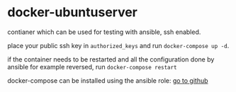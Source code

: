# docker-ubuntuserver
contianer which can be used for testing with ansible, ssh enabled.

place your public ssh key in ``authorized_keys`` and run 
``docker-compose up -d``.

if the container needs to be restarted and all the configuration done by 
ansible for example reversed, run ``docker-compose restart``

docker-compose can be installed using the ansible role:
[go to github](https://github.com/joengelh/ansible-kvm/tree/main/roles/docker-compose)
